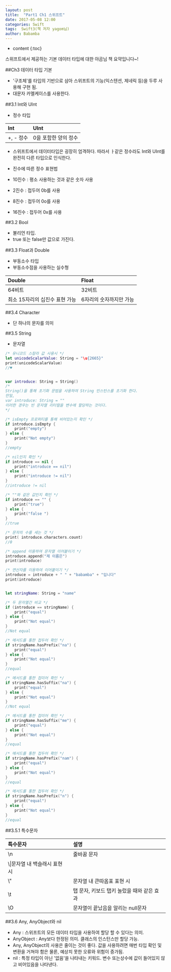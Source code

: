 ```yaml
---
layout: post
title:  "Part1 Ch1 스위프트"
date: 2017-05-08 12:00
categories: Swift
tags:  Swift3(책 저자 yagom님) 
author: Babamba
---
```


* content
{:toc}

스위프트에서 제공하는 기본 데이터 타입에 대한 야곰님 책 요약입니다~!

##Ch3 데이터 타입 기본


* '구조체'를 타입의 기반으로 삼아 스위프트의 기능(익스텐션, 제네릭 등)을 두루 사용해 구현 됨.
* 대문자 카멜케이스를 사용한다.


##3.1 Int와 UInt

* 정수 타입

|Int|UInt|
|:--|:--|
|+, - 정수| 0을 포함한 양의 정수|

* 스위프트에서 데이터타입은 굉장히 엄격하다. 따라서 ㅏ같은 정수라도 Int와 UInt를 완전히 다른 타입으로 인식한다.

* 진수에 따른 정수 표현법
 * 10진수 : 평소 사용하는 것과 같은 숫자 사용
 * 2진수  : 접두어 0b를 사용
 * 8진수  : 접두어 0o를 사용
 * 16진수 : 접두어 0x를 사용

##3.2 Bool 
* 불리언 타입.
* true 또는 false만 값으로 가진다.

##3.3 Float과 Double

* 부동소수 타입
* 부동소수점을 사용하는 실수형

| Double | Float |
|:--|:--|
|64비트| 32비트 |
|최소 15자리의 십진수 표현 가능| 6자리의 숫자까지만 가능 |

##3.4 Character

* 단 하나의 문자를 의미

##3.5 String

* 문자열

```swift
/* 유니코드 스칼라 값 사용시 */
let unicodeScalarValue: String = "\u{2665}"
print(unicodeScalarValue)
//♥


var introduce: String = String()
/*
String()을 통해 초기화 문법을 사용하여 String 인스턴스를 초기화 한다.
만일,
var introduce: String = ""
이러한 경우는 빈 문자열 리터럴을 변수에 할당하는 것이다.
*/

/* isEmpty 프로퍼티를 통해 비어있는지 확인 */
if introduce.isEmpty {
    print("empty")
} else {
    print("Not empty")
}
//empty

/* nil인지 확인 */
if introduce == nil {
    print("introduce == nil")
} else {
    print("introduce != nil")
}
//introduce != nil

/* ""와 같은 값인지 확인 */
if introduce == "" {
    print("true")
} else {
    print("false ")
}
//true

/* 문자의 수를 세는 것 */
print( introduce.characters.count)
//0

/* append 이용하여 문자열 이어붙이기 */
introduce.append("제 이름은")
print(introduce)

/* 연산자를 이용하여 이어붙이기 */
introduce = introduce + " " + "babamba" + "입니다"
print(introduce)


let stringName: String = "name"

/* 두 문자열간 비교 */
if (introduce == stringName) {
    print("equal")
} else {
    print("Not equal")
}
//Not equal

/* 메서드를 통한 접두어 확인 */
if stringName.hasPrefix("na") {
    print("equal")
} else {
    print("Not equal")
}
//equal

/* 메서드를 통한 접미어 확인 */
if stringName.hasSuffix("na") {
    print("equal")
} else {
    print("Not equal")
}
//Not equal

/* 메서드를 통한 접미어 확인 */
if stringName.hasSuffix("me") {
    print("equal")
} else {
    print("Not equal")
}
//equal

/* 메서드를 통한 접두어 확인 */
if stringName.hasPrefix("nam") {
    print("equal")
} else {
    print("Not equal")
}
//equal

/* 메서드를 통한 접두어 확인 */
if stringName.hasPrefix("n") {
    print("equal")
} else {
    print("Not equal")
}
//equal

```

##3.5.1 특수문자

| 특수문자 | 설명 |
|:--|:--|
|\n|줄바꿈 문자|
|\\\|문자열 내 백슬래시 표현 시|
|\\"| 문자열 내 큰따옴표 표현 시|
|\t|탭 문자, 키보드 탭키 눌렀을 때와 같은 효과|
|\O|문자열이 끝났음을 알리는 null문자|

##3.6 Any, AnyObject와 nil

* Any : 스위프트의 모든 데이터 타입을 사용하여 할당 할 수 있다는 의미.
* AnyObject : Any보다 한정된 의미. 클래스의 인스턴스만 할당 가능.
 * Any, AnyObject의 사용은 줄이는 것이 좋다. 값을 사용하려면 매번 타입 확인 및 변환을 거쳐야 함은 물론, 예상치 못한 오류와 위험이 증가됨.
* nil : 특정 타입이 아닌 '없음'을 나타내는 키워드. 변수 또는상수에 값이 들어있지 않고 비어있음을 나타낸다. 
